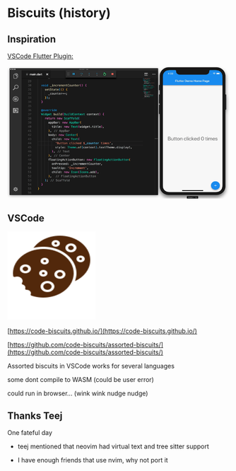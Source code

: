# Biscuits (history)

## Inspiration

[VSCode Flutter Plugin:](https://marketplace.visualstudio.com/items?itemName=Dart-Code.flutter)

![Flutter example](./assets/flutter_hot_reload.gif)

## VSCode

<img height="200" width="200" src="./assets/biscuits-logo.svg" />

[https://code-biscuits.github.io/](https://code-biscuits.github.io/)

[https://github.com/code-biscuits/assorted-biscuits/](https://github.com/code-biscuits/assorted-biscuits/)

<div class="notes">
Assorted biscuits in VSCode works for several languages

some dont compile to WASM (could be user error)

could run in browser... (wink wink nudge nudge)

</div>

## Thanks Teej

One fateful day

<div class="notes">

- teej mentioned that neovim had virtual text and tree sitter support

- I have enough friends that use nvim, why not port it

</div>
